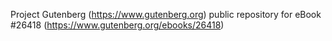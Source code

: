 Project Gutenberg (https://www.gutenberg.org) public repository for eBook #26418 (https://www.gutenberg.org/ebooks/26418)
